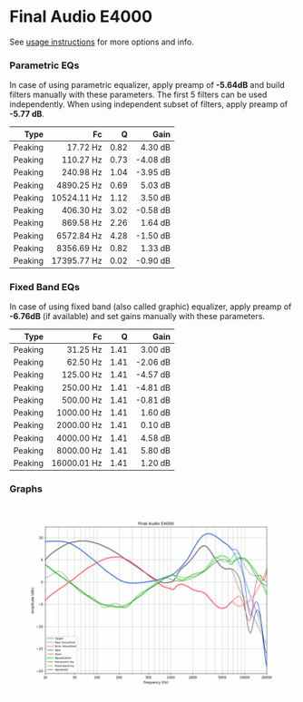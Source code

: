# Final Audio E4000
See [usage instructions](https://github.com/jaakkopasanen/AutoEq#usage) for more options and info.

### Parametric EQs
In case of using parametric equalizer, apply preamp of **-5.64dB** and build filters manually
with these parameters. The first 5 filters can be used independently.
When using independent subset of filters, apply preamp of **-5.77 dB**.

| Type    | Fc          |    Q | Gain     |
|--------:|------------:|-----:|---------:|
| Peaking | 17.72 Hz    | 0.82 | 4.30 dB  |
| Peaking | 110.27 Hz   | 0.73 | -4.08 dB |
| Peaking | 240.98 Hz   | 1.04 | -3.95 dB |
| Peaking | 4890.25 Hz  | 0.69 | 5.03 dB  |
| Peaking | 10524.11 Hz | 1.12 | 3.50 dB  |
| Peaking | 406.30 Hz   | 3.02 | -0.58 dB |
| Peaking | 869.58 Hz   | 2.26 | 1.64 dB  |
| Peaking | 6572.84 Hz  | 4.28 | -1.50 dB |
| Peaking | 8356.69 Hz  | 0.82 | 1.33 dB  |
| Peaking | 17395.77 Hz | 0.02 | -0.90 dB |

### Fixed Band EQs
In case of using fixed band (also called graphic) equalizer, apply preamp of **-6.76dB**
(if available) and set gains manually with these parameters.

| Type    | Fc          |    Q | Gain     |
|--------:|------------:|-----:|---------:|
| Peaking | 31.25 Hz    | 1.41 | 3.00 dB  |
| Peaking | 62.50 Hz    | 1.41 | -2.06 dB |
| Peaking | 125.00 Hz   | 1.41 | -4.57 dB |
| Peaking | 250.00 Hz   | 1.41 | -4.81 dB |
| Peaking | 500.00 Hz   | 1.41 | -0.81 dB |
| Peaking | 1000.00 Hz  | 1.41 | 1.60 dB  |
| Peaking | 2000.00 Hz  | 1.41 | 0.10 dB  |
| Peaking | 4000.00 Hz  | 1.41 | 4.58 dB  |
| Peaking | 8000.00 Hz  | 1.41 | 5.80 dB  |
| Peaking | 16000.01 Hz | 1.41 | 1.20 dB  |

### Graphs
![](./Final%20Audio%20E4000.png)